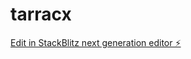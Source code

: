 # tarracx

[Edit in StackBlitz next generation editor ⚡️](https://stackblitz.com/~/github.com/localseo365/tarracx)